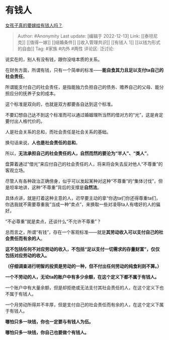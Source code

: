 # 有钱人
[女孩子真的要嫁给有钱人吗？](https://www.zhihu.com/question/292422462/answer/2799230911)

> Author: #Anonymity
> Last update: [编辑于 2022-12-13]
> Link: [[泰坦尼克]] [[值得一嫁]] [[结婚条件]] [[收入管理共识]] [[有钱人 1]] [[以钱为形式的自由]]
> Tag: #家族 #内外 #两性
> 评论区:
> 泛讨论:

说实在的，别人有没有钱，跟你没啥本质的关系。

在财务方面，所谓有钱，只有一个简单的标准——**能自食其力且足以支付ta自己的社会责任**。

所谓能支付自己的社会责任，是指能独力负担自己的债务、赡养自己的父母、能分担应分的抚养子女的成本。

这个标准是双向的，也就是双方都要各自达到这个标准。

不要幻想自己达不到这个标准而可以通过婚姻理所当然的借对方的“光”，这是肯定要付出人格代价的。

人是社会关系的总和，而社会责任是社会关系的基础。

换句话来说，**人也是社会责任的总和**。

所以，**无法承担自己的社会责任的人，自然而然的要沦为“半人”、“类人”**。

盘算着通过“借光”来应付自己的社会责任的人，将来将会失去反对他人“不尊重”的客观立场。

尽管人有各种政治正确傍身，似乎可以发起某种对这种“不尊重”的“集体讨伐”，但是坦率地讲，这种“不尊重”背后的支撑是**自然法**。

具体点讲，就是打着这种主意的人，迟早要主动的拿“你选ta们你还得尊重ta们，你选我就不需要尊重我”当成一种“卖点”，来换取一些对凌辱ta人有嗜好的人的偏好。

“不必尊重”就是卖点，还谈什么“不允许不尊重”？

总而言之，所谓“有钱”，存在一个客观标准——就是**其劳动收入可以支付自己的社会责任而有余的人**。

**这不包括任何不对应劳动的收入，不包括“足以支付一切需求的存量财富”，仅仅包括对应劳动的收入。**

**（仔细调查进行明智的投资是劳动的一种，但不付出任何劳动的纯食利则不算。）**

**一个不劳动的人，无论ta的账户中有多少余额，在这个定义下都不属于有钱人。**

一个账户中有大量余额，但是却拒绝或无法支付其社会责任的人，在这个定义下也不属于有钱人。

一个月劳动所得并不丰厚，但是支付自己的社会责任而有余的人，在这个定义下属于有钱人。

**哪怕只多一块钱，你也一定要与有钱人为伍。**

**哪怕只多一块钱，你自己也要做个有钱人。**

